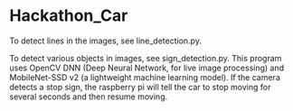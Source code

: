 # Hackathon_Car
To detect lines in the images, see line_detection.py. 

To detect various objects in images, see sign_detection.py. This program uses OpenCV DNN (Deep Neural Network, for live image processing) and MobileNet-SSD v2 (a lightweight machine learning model). If the camera detects a stop sign, the raspberry pi will tell the car to stop moving for several seconds and then resume moving.
